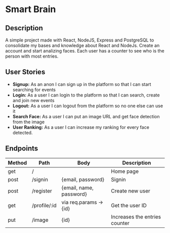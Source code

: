 # Smart Brain


## Description
A simple project made with React, NodeJS, Express and PostgreSQL to consolidate my bases and knowledge about React and NodeJs.
Create an account and start analizing faces. Each user has a counter to see who is the person with most entries.

## User Stories

- **Signup:** As an anon I can sign up in the platform so that I can start searching for events
- **Login:** As a user I can login to the platform so that I can search, create and join new events
- **Logout:** As a user I can logout from the platform so no one else can use it
- **Search Face:** As a user I can put an image URL and get face detection from the image
- **User Ranking:** As a user I can increase my ranking for every face detected.


## Endpoints


| Method | Path                                | Body                                                         | Description                          |
| ------ | ----------------------------------- | ------------------------------------------------------------ | ------------------------------------ |
| get    | /                                   |                                                              | Home page                            |
| post   | /signin                             |  {email, password}                                           | Signin                               |
| post   | /register                           |  {email, name, password}                                     | Create new user                      |
| get    | /profile/:id                        |  via req.params -> {id}                                      | Get the user ID                      |
| put    | /image                              |  {id}                                                        | Increases the entries counter        |



